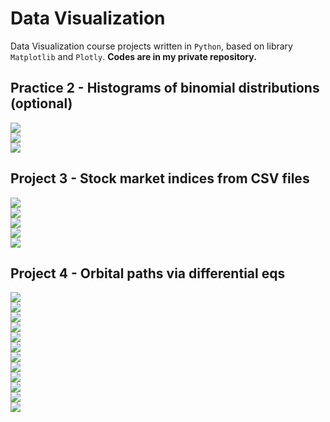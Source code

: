 # Data Visualization
Data Visualization course projects written in `Python`, based on library `Matplotlib` and `Plotly`. **Codes are in my private repository.**

## Practice 2 - Histograms of binomial distributions (optional)
![](figures/Project2_fig1.png) \
![](figures/Project2_fig2.png) \
![](figures/Project2_fig3.png) 

## Project 3 - Stock market indices from CSV files
![](figures/Project3_fig1.png) \
![](figures/Project3_fig2.png) \
![](figures/Project3_fig3.png) \
![](figures/Project3_fig4.png) \
![](figures/Project3_fig5.png) 

## Project 4 - Orbital paths via differential eqs
![](figures/Project4_fig1.png) \
![](figures/Project4_fig2.png) \
![](figures/Project4_fig3.png) \
![](figures/Project4_fig4.png) \
![](figures/Project4_fig5.png) \
![](figures/Project4_fig6.png) \
![](figures/Project4_fig7.png) \
![](figures/Project4_fig8.png) \
![](figures/Project4_fig9.gif) \
![](figures/Project4_fig10.gif) \
![](figures/Project4_fig11.gif) \
![](figures/Project4_fig12.gif) 
